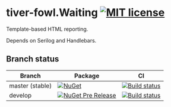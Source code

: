 # tiver-fowl.Waiting  [![MIT license](https://img.shields.io/badge/license-MIT-blue.svg)](https://raw.githubusercontent.com/MrHant/tiver-fowl.Reporting/master/LICENSE)

Template-based HTML reporting.

Depends on Serilog and Handlebars.

## Branch status

Branch | Package | CI
------ | ------- | --
master (stable) | [![NuGet](https://img.shields.io/nuget/v/Tiver.Fowl.Reporting.svg)](https://www.nuget.org/packages/Tiver.Fowl.Reporting) | [![Build status](https://ci.appveyor.com/api/projects/status/mjsygxo6od2m96k6/branch/master?svg=true)](https://ci.appveyor.com/project/MrHant/tiver-fowl-reporting/branch/master)
develop | [![NuGet Pre Release](https://img.shields.io/nuget/vpre/Tiver.Fowl.Reporting.svg)](https://www.nuget.org/packages/Tiver.Fowl.Reporting) | [![Build status](https://ci.appveyor.com/api/projects/status/mjsygxo6od2m96k6/branch/develop?svg=true)](https://ci.appveyor.com/project/MrHant/tiver-fowl-reporting/branch/develop)

